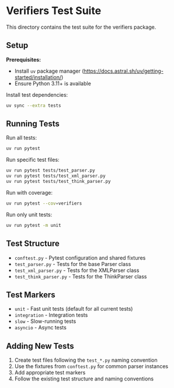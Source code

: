 # Verifiers Test Suite

This directory contains the test suite for the verifiers package.

## Setup

**Prerequisites:**
- Install `uv` package manager (https://docs.astral.sh/uv/getting-started/installation/)
- Ensure Python 3.11+ is available

Install test dependencies:

```bash
uv sync --extra tests
```

## Running Tests

Run all tests:

```bash
uv run pytest
```

Run specific test files:

```bash
uv run pytest tests/test_parser.py
uv run pytest tests/test_xml_parser.py
uv run pytest tests/test_think_parser.py
```

Run with coverage:

```bash
uv run pytest --cov=verifiers
```

Run only unit tests:

```bash
uv run pytest -m unit
```

## Test Structure

- `conftest.py` - Pytest configuration and shared fixtures
- `test_parser.py` - Tests for the base Parser class
- `test_xml_parser.py` - Tests for the XMLParser class
- `test_think_parser.py` - Tests for the ThinkParser class

## Test Markers

- `unit` - Fast unit tests (default for all current tests)
- `integration` - Integration tests
- `slow` - Slow-running tests
- `asyncio` - Async tests

## Adding New Tests

1. Create test files following the `test_*.py` naming convention
2. Use the fixtures from `conftest.py` for common parser instances
3. Add appropriate test markers
4. Follow the existing test structure and naming conventions